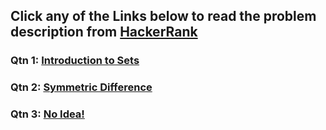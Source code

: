 ## Click any of the Links below to read the problem description from [HackerRank](https://www.hackerrank.com/)

### Qtn 1: [Introduction to Sets](https://www.hackerrank.com/challenges/py-introduction-to-sets/problem?isFullScreen=true)

### Qtn 2: [Symmetric Difference](https://www.hackerrank.com/challenges/symmetric-difference/problem?isFullScreen=true)

### Qtn 3: [No Idea!](https://www.hackerrank.com/challenges/no-idea/problem?isFullScreen=true)
